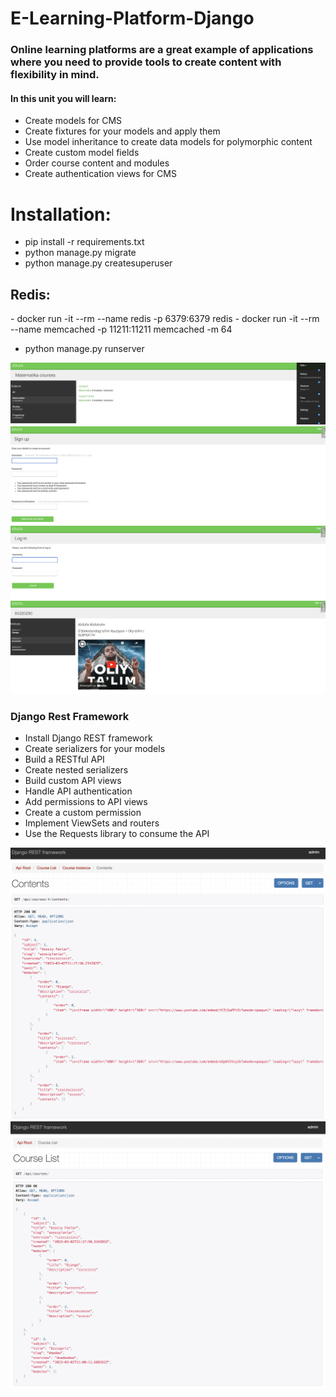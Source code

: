 # E-Learning-Platform-Django

<h3>Online learning platforms are a great example of applications where you need to provide tools to create content with flexibility in mind.</h3>
<h4>In this unit you will learn:</h4>

- Create models for CMS
- Create fixtures for your models and apply them
- Use model inheritance to create data models for polymorphic content
- Create custom model fields
- Order course content and modules
- Create authentication views for CMS

<h1>Installation:</h1>

- pip install -r requirements.txt
- python manage.py migrate
- python manage.py createsuperuser
<h2>Redis:</h2>
- docker run -it --rm --name redis -p 6379:6379 redis
- docker run -it --rm --name memcached -p 11211:11211 memcached -m 64

- python manage.py runserver

<img src="scren/profile.png">

<img src="scren/signup.png">

<img src="scren/login.png">

<img src="scren/course.png">



<h3>Django Rest Framework</h3>

- Install Django REST framework
- Create serializers for your models
- Build a RESTful API
- Create nested serializers
- Build custom API views
- Handle API authentication
- Add permissions to API views
- Create a custom permission
- Implement ViewSets and routers
- Use the Requests library to consume the API


<img src="scren/api.png">

<img src="scren/course_api.png">


